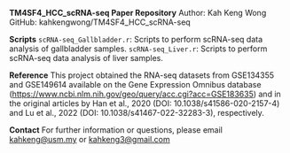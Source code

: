 **TM4SF4_HCC_scRNA-seq Paper Repository**
Author: Kah Keng Wong
GitHub: kahkengwong/TM4SF4_HCC_scRNA-seq

**Scripts**
`scRNA-seq_Gallbladder.r`: Scripts to perform scRNA-seq data analysis of gallbladder samples.
`scRNA-seq_Liver.r`: Scripts to perform scRNA-seq data analysis of liver samples.

**Reference**
This project obtained the RNA-seq datasets from GSE134355 and GSE149614 available on the Gene Expression Omnibus database (https://www.ncbi.nlm.nih.gov/geo/query/acc.cgi?acc=GSE183635) and in the original articles by Han et al., 2020 (DOI: 10.1038/s41586-020-2157-4) and Lu et al., 2022 (DOI: 10.1038/s41467-022-32283-3), respectively. 

**Contact**
For further information or questions, please email kahkeng@usm.my or kahkeng3@gmail.com
